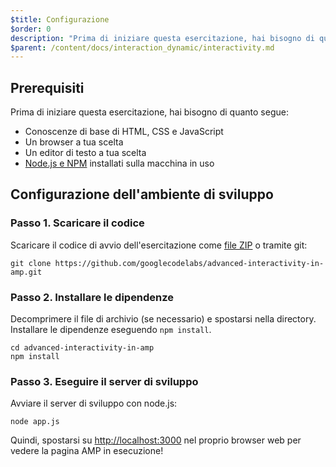 ```yaml
---
$title: Configurazione
$order: 0
description: "Prima di iniziare questa esercitazione, hai bisogno di quanto segue: una conoscenza di base di HTML, CSS e JavaScript, un browser a tua scelta, un editor di testo ..."
$parent: /content/docs/interaction_dynamic/interactivity.md
---
```


## Prerequisiti

Prima di iniziare questa esercitazione, hai bisogno di quanto segue:

- Conoscenze di base di HTML, CSS e JavaScript
- Un browser a tua scelta
- Un editor di testo a tua scelta
- [Node.js e NPM](https://docs.npmjs.com/getting-started/installing-node) installati sulla macchina in uso

## Configurazione dell'ambiente di sviluppo

### Passo 1. Scaricare il codice

Scaricare il codice di avvio dell'esercitazione come [file ZIP](https://github.com/googlecodelabs/advanced-interactivity-in-amp/archive/master.zip) o tramite git:

```shell
git clone https://github.com/googlecodelabs/advanced-interactivity-in-amp.git
```

### Passo 2. Installare le dipendenze

Decomprimere il file di archivio (se necessario) e spostarsi nella directory. Installare le dipendenze eseguendo `npm install`.

```shell
cd advanced-interactivity-in-amp
npm install
```

### Passo 3. Eseguire il server di sviluppo

Avviare il server di sviluppo con node.js:

```shell
node app.js
```

Quindi, spostarsi su <a href="http://localhost:3000">http://localhost:3000</a> nel proprio browser web per vedere la pagina AMP in esecuzione!
